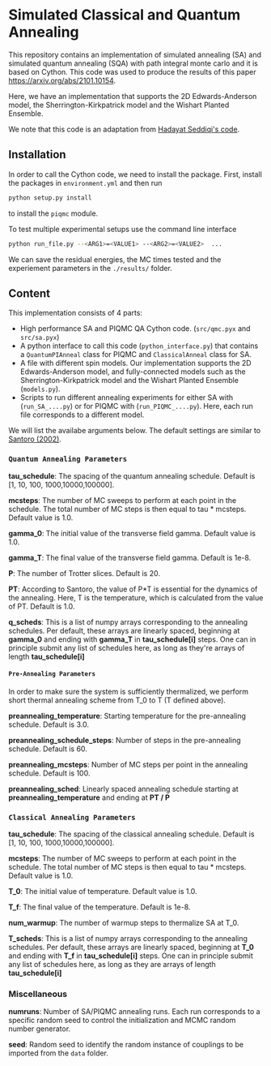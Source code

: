 # Simulated Classical and Quantum Annealing
This repository contains an implementation of simulated annealing (SA) and simulated quantum annealing (SQA) with path integral monte carlo and it is based on Cython. This code was used to produce the results of this paper https://arxiv.org/abs/2101.10154.

Here, we have an implementation that supports the 2D Edwards-Anderson model, the Sherrington-Kirkpatrick model and the Wishart Planted Ensemble.

We note that this code is an adaptation from [Hadayat Seddiqi's code](https://github.com/hadsed/pathintegral-qmc/).

## Installation
In order to call the Cython code, we need to install the package. First, install the packages in `environment.yml` and then run

```bash
python setup.py install
```
to install the `piqmc` module.

To test multiple experimental setups use the command line interface
```bash
python run_file.py --<ARG1>=<VALUE1> --<ARG2>=<VALUE2>  ...
```

We can save the residual energies, the MC times tested and the experiement parameters in the `./results/` folder.

## Content

This implementation consists of 4 parts:

* High performance SA and PIQMC QA Cython code. (`src/qmc.pyx` and `src/sa.pyx`)
* A python interface to call this code (`python_interface.py`) that contains a `QuantumPIAnneal` class for PIQMC and `ClassicalAnneal` class for SA.
* A file with different spin models. Our implementation supports the 2D Edwards-Anderson model, and fully-connected models such as the Sherrington-Kirkpatrick model and the Wishart Planted Ensemble (`models.py`).
* Scripts to run different annealing experiments for either SA with (`run_SA_....py`) or for PIQMC with (`run_PIQMC_....py`). Here, each run file corresponds to a different model.

We will list the availabe arguments below. The default settings are similar to 
[Santoro (2002)](https://journals.aps.org/prb/abstract/10.1103/PhysRevB.66.094203).

### `Quantum Annealing Parameters`

**tau_schedule**: The spacing of the quantum annealing schedule. Default is [1, 10, 100, 1000,10000,100000].

**mcsteps**: The number of MC sweeps to perform at each point in the schedule. The total number of MC steps is then equal to tau * mcsteps. 
Default value is 1.0.

**gamma_0**: The initial value of the transverse field gamma. Default value is 1.0.

**gamma_T**: The final value of the transverse field gamma. Default is 1e-8.

**P**: The number of Trotter slices. Default is 20.

**PT**: According to Santoro, the value of P*T is essential for the dynamics of the annealing. Here, T is the temperature, which is 
calculated from the value of PT. Default is 1.0.

**q_scheds**: This is a list of numpy arrays corresponding to the annealing schedules.
Per default, these arrays are linearly spaced, beginning at **gamma_0** and ending with **gamma_T** in 
**tau_schedule[i]** steps. One can in principle submit any list of schedules here, as long as they're arrays of length **tau_schedule[i]**

#### `Pre-Annealing Parameters`

In order to make sure the system is sufficiently thermalized, we perform short thermal annealing scheme from T_0 to T (T defined above).

**preannealing_temperature**: Starting temperature for the pre-annealing schedule. Default is 3.0.

**preannealing_schedule_steps**: Number of steps in the pre-annealing schedule. Default is 60.

**preannealing_mcsteps**: Number of MC steps per point in the annealing schedule. Default is 100.

**preannealing_sched**: Linearly spaced annealing schedule starting at **preannealing_temperature** and ending at **PT / P**

### `Classical Annealing Parameters`

**tau_schedule**: The spacing of the classical annealing schedule. Default is [1, 10, 100, 1000,10000,100000].

**mcsteps**: The number of MC sweeps to perform at each point in the schedule. The total number of MC steps is then equal to tau * mcsteps. 
Default value is 1.0.

**T_0**: The initial value of temperature. Default value is 1.0.

**T_f**: The final value of the temperature. Default is 1e-8.

**num_warmup**: The number of warmup steps to thermalize SA at T_0.

**T_scheds**: This is a list of numpy arrays corresponding to the annealing schedules.
Per default, these arrays are linearly spaced, beginning at **T_0** and ending with **T_f** in 
**tau_schedule[i]** steps. One can in principle submit any list of schedules here, as long as they are arrays of length **tau_schedule[i]**

### Miscellaneous

**numruns**: Number of SA/PIQMC annealing runs. Each run corresponds to a specific random seed to control the initialization and MCMC random number generator.

**seed**: Random seed to identify the random instance of couplings to be imported from the `data` folder.
